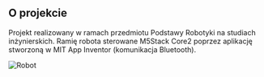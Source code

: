 ## O projekcie
Projekt realizowany w ramach przedmiotu Podstawy Robotyki na studiach inżynierskich.
Ramię robota sterowane M5Stack Core2 poprzez aplikację stworzoną w MIT App Inventor (komunikacja Bluetooth).

![Robot](./doc/img/ico.png)

